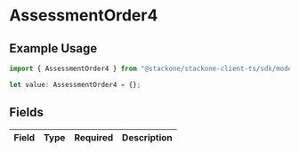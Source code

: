 # AssessmentOrder4

## Example Usage

```typescript
import { AssessmentOrder4 } from "@stackone/stackone-client-ts/sdk/models/shared";

let value: AssessmentOrder4 = {};
```

## Fields

| Field       | Type        | Required    | Description |
| ----------- | ----------- | ----------- | ----------- |